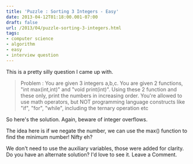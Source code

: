 ```yaml
---
title: 'Puzzle : Sorting 3 Integers - Easy'
date: 2013-04-12T01:18:00.001-07:00
draft: false
url: /2013/04/puzzle-sorting-3-integers.html
tags: 
- computer science
- algorithm
- easy
- interview question
---
```


This is a pretty silly question I came up with.  
  

> Problem : You are given 3 integers a,b,c. You are given 2 functions, "int max(int,int)" and "void print(int)". Using these 2 function and these only, print the numbers in increasing order. You're allowed to use math operators, but NOT programming language constructs like "if", "for", "while", including the ternary operation etc

  
So here's the solution. Again, beware of integer overflows.  

  
The idea here is if we negate the number, we can use the max() function to find the minimum number! Nifty eh?  
  
We don't need to use the auxiliary variables, those were added for clarity. Do you have an alternate solution? I'd love to see it. Leave a Comment.